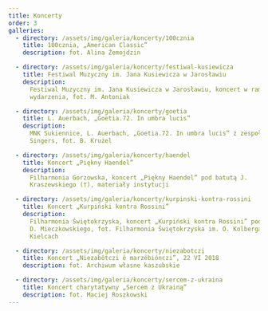 ```yaml
---
title: Koncerty
order: 3
galleries:
  - directory: /assets/img/galeria/koncerty/100cznia
    title: 100cznia, „American Classic”
    description: fot. Alina Żemojdzin

  - directory: /assets/img/galeria/koncerty/festiwal-kusiewicza
    title: Festiwal Muzyczny im. Jana Kusiewicza w Jarosławiu
    description:
      Festiwal Muzyczny im. Jana Kusiewicza w Jarosławiu, koncert w ramach
      wydarzenia, fot. M. Antoniak

  - directory: /assets/img/galeria/koncerty/goetia
    title: L. Auerbach, „Goetia.72. In umbra lucis”
    description:
      MNK Sukiennice, L. Auerbach, „Goetia.72. In umbra lucis” z zespołem Cracow
      Singers, fot. B. Krużel

  - directory: /assets/img/galeria/koncerty/haendel
    title: Koncert „Piękny Haendel”
    description:
      Filharmonia Gorzowska, koncert „Piękny Haendel” pod batutą J.
      Kraszewskiego (†), materiały instytucji

  - directory: /assets/img/galeria/koncerty/kurpinski-kontra-rossini
    title: Koncert „Kurpiński kontra Rossini”
    description:
      Filharmonia Świętokrzyska, koncert „Kurpiński kontra Rossini” pod batutą
      D. Mieczkowskiego, fot. Filharmonia Świętokrzyska im. O. Kolberga w
      Kielcach

  - directory: /assets/img/galeria/koncerty/niezabotczi
    title: Koncert „Niezabôtczi ë marzëbiónczi”, 22 VI 2018
    description: fot. Archiwum własne kaszubskie

  - directory: /assets/img/galeria/koncerty/sercem-z-ukraina
    title: Koncert charytatywny „Sercem z Ukrainą”
    description: fot. Maciej Roszkowski
---
```

